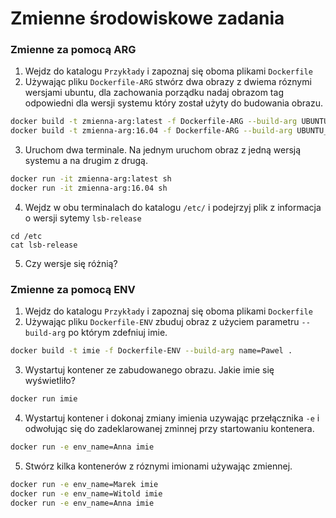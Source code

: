 # Zmienne środowiskowe zadania

### Zmienne za pomocą ARG

1. Wejdz do katalogu `Przykłady` i zapoznaj się oboma plikami `Dockerfile`
2. Używając pliku `Dockerfile-ARG` stwórz dwa obrazy z dwiema róznymi wersjami ubuntu, dla zachowania porządku nadaj obrazom tag odpowiedni dla wersji systemu który został użyty do budowania obrazu.

```bash
docker build -t zmienna-arg:latest -f Dockerfile-ARG --build-arg UBUNTU_VERSION=latest .
docker build -t zmienna-arg:16.04 -f Dockerfile-ARG --build-arg UBUNTU_VERSION=16.04 .
```

3. Uruchom dwa terminale. Na jednym uruchom obraz z jedną wersją systemu a na drugim z drugą. 
```bash
docker run -it zmienna-arg:latest sh
docker run -it zmienna-arg:16.04 sh
```
4. Wejdz w obu terminalach do katalogu `/etc/` i podejrzyj plik z informacja o wersji sytemy `lsb-release`
```
cd /etc
cat lsb-release
```
5. Czy wersje się różnią? 

### Zmienne za pomocą ENV
1. Wejdz do katalogu `Przykłady` i zapoznaj się oboma plikami `Dockerfile`
2. Używając pliku `Dockerfile-ENV` zbuduj obraz z użyciem parametru `--build-arg` po którym zdefniuj imie.

```bash
docker build -t imie -f Dockerfile-ENV --build-arg name=Pawel .
```
3. Wystartuj kontener ze zabudowanego obrazu. Jakie imie się wyświetliło?

```bash   
docker run imie
```

4. Wystartuj kontener i dokonaj zmiany imienia uzywając przełącznika `-e` i odwołując się do zadeklarowanej zminnej przy startowaniu kontenera. 

```bash
docker run -e env_name=Anna imie
```

5. Stwórz kilka kontenerów z róznymi imionami używając zmiennej. 

```bash
docker run -e env_name=Marek imie
docker run -e env_name=Witold imie
docker run -e env_name=Anna imie
```